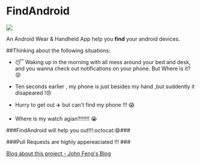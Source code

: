 # FindAndroid

![](http://icons.iconarchive.com/icons/aha-soft/large-seo/128/Search-icon.png)

An Android Wear &amp; Handheld App help you **find** your android devices.

##Thinking about the following situations:

  * :sleeping: Waking up in the morning with all mess around your bed and desk, and you wanna check out notifications on your phone. But Where is it? :worried:
  
  * Ten seconds earlier , my phone is just besides my hand ,but suddently it disapeared !:angry:
  
  * Hurry to get out :airplane: but can't find my phone !!! :scream:
  
  * Where is my watch agian?!!!!!! :sob:


###FindAndroid will help you out!!!:octocat::smile:###

###Pull Requests are highly appereaciated !!! ###

[Blog about this project - John Feng's Blog](http://johnfeng.github.io/)
